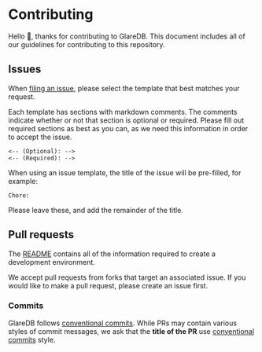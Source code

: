 # Contributing

Hello 👋, thanks for contributing to GlareDB. This document includes all of our
guidelines for contributing to this repository.

## Issues

When [filing an issue], please select the template that best matches your request.

Each template has sections with markdown comments. The comments indicate whether
or not that section is optional or required. Please fill out required sections
as best as you can, as we need this information in order to accept the issue.

```text
<-- (Optional): -->
<-- (Required): -->
```

When using an issue template, the title of the issue will be pre-filled, for
example:

```text
Chore:
```

Please leave these, and add the remainder of the title.

## Pull requests

The [README] contains all of the information required to create a development
environment.

We accept pull requests from forks that target an associated issue. If you would
like to make a pull request, please create an issue first.

### Commits

GlareDB follows [conventional commits]. While PRs may contain various styles of
commit messages, we ask that the **title of the PR** use [conventional commits]
style.

[filing an issue]: https://github.com/GlareDB/glaredb.github.io/issues/new/choose
[README]: https://github.com/GlareDB/glaredb.github.io/blob/main/README.md
[conventional commits]: https://www.conventionalcommits.org/en/v1.0.0/
